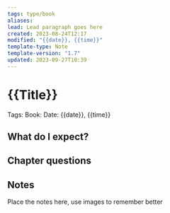 ```yaml
---
tags: type/book
aliases: 
lead: Lead paragraph goes here
created: 2023-08-24T12:17
modified: "{{date}}, {{time}}"
template-type: Note
template-version: "1.7"
updated: 2023-09-27T10:39
---
```


# {{Title}}

Tags: 
Book: 
Date: {{date}}, {{time}}

## What do I expect?

## Chapter questions

## Notes

Place the notes here, use images to remember better